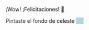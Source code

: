 ¡Wow! ¡Felicitaciones! :clap: 

Pintaste el fondo de celeste <span style="color: lightblue; background-color: lightblue;">.....<span>